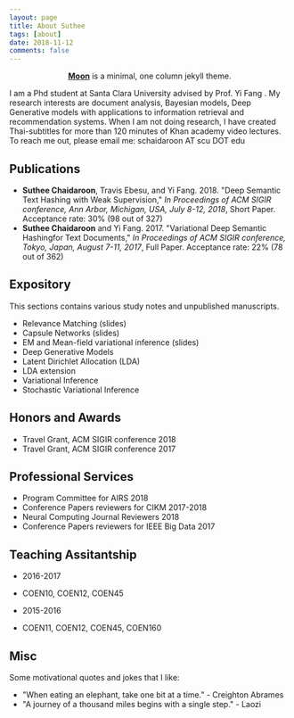 ```yaml
---
layout: page
title: About Suthee
tags: [about]
date: 2018-11-12
comments: false
---
```

    
<center><a href="http://taylantatli.github.io/Moon"><b>Moon</b></a> is a minimal, one column jekyll theme.</center>

I am a Phd student at Santa Clara University advised by Prof. Yi Fang . My research interests are document analysis, Bayesian models, Deep Generative models with applications to information retrieval and recommendation systems. When I am not doing research, I have created Thai-subtitles for more than 120 minutes of Khan academy video lectures.
To reach me out, please email me: schaidaroon AT scu DOT edu

## Publications
* **Suthee Chaidaroon**, Travis Ebesu, and Yi Fang. 2018. "Deep Semantic Text Hashing with Weak Supervision," *In Proceedings of ACM SIGIR conference, Ann Arbor, Michigan, USA, July 8-12, 2018*, Short Paper. Acceptance rate: 30% (98 out of 327)
* **Suthee Chaidaroon** and Yi Fang. 2017. "Variational Deep Semantic Hashingfor Text Documents," *In Proceedings of ACM SIGIR conference, Tokyo, Japan, August 7-11, 2017*, Full Paper. Acceptance rate: 22% (78 out of 362)

## Expository
This sections contains various study notes and unpublished manuscripts.
* Relevance Matching (slides)
* Capsule Networks (slides)
* EM and Mean-field variational inference (slides)
* Deep Generative Models
* Latent Dirichlet Allocation (LDA)
* LDA extension
* Variational Inference
* Stochastic Variational Inference

## Honors and Awards
* Travel Grant, ACM SIGIR conference 2018
* Travel Grant, ACM SIGIR conference 2017

## Professional Services
* Program Committee for AIRS 2018
* Conference Papers reviewers for CIKM 2017-2018
* Neural Computing Journal Reviewers 2018
* Conference Papers reviewers for IEEE Big Data 2017

## Teaching Assitantship
* 2016-2017
- COEN10, COEN12, COEN45
* 2015-2016
- COEN11, COEN12, COEN45, COEN160

## Misc
Some motivational quotes and jokes that I like:
* "When eating an elephant, take one bit at a time." - Creighton Abrames
* "A journey of a thousand miles begins with a single step." - Laozi
